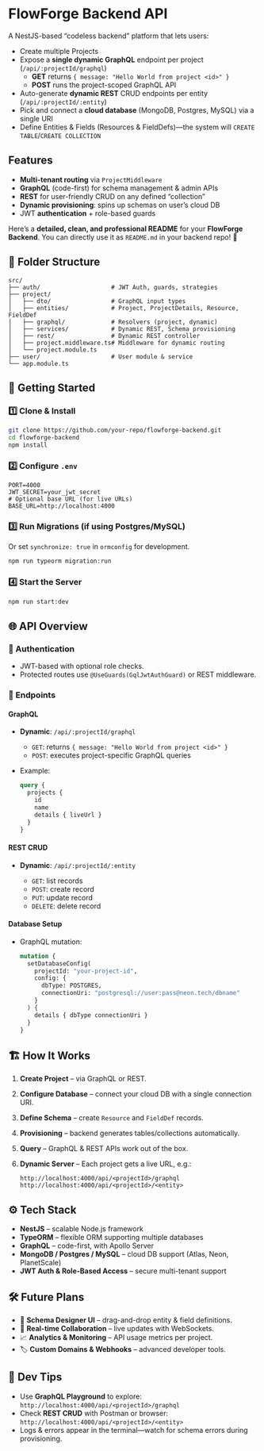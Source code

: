 # FlowForge Backend API

A NestJS-based “codeless backend” platform that lets users:
- Create multiple Projects  
- Expose a **single dynamic GraphQL** endpoint per project (`/api/:projectId/graphql`)  
  - **GET** returns `{ message: "Hello World from project <id>" }`  
  - **POST** runs the project-scoped GraphQL API  
- Auto-generate **dynamic REST** CRUD endpoints per entity (`/api/:projectId/:entity`)  
- Pick and connect a **cloud database** (MongoDB, Postgres, MySQL) via a single URI  
- Define Entities & Fields (Resources & FieldDefs)—the system will `CREATE TABLE`/`CREATE COLLECTION`

## Features

- **Multi-tenant routing** via `ProjectMiddleware`  
- **GraphQL** (code-first) for schema management & admin APIs  
- **REST** for user-friendly CRUD on any defined “collection”  
- **Dynamic provisioning**: spins up schemas on user’s cloud DB  
- JWT **authentication** + role-based guards

Here’s a **detailed, clean, and professional README** for your **FlowForge Backend**. You can directly use it as `README.md` in your backend repo! 🚀

## 📂 Folder Structure

```
src/
├── auth/                    # JWT Auth, guards, strategies
├── project/
│   ├── dto/                 # GraphQL input types
│   ├── entities/            # Project, ProjectDetails, Resource, FieldDef
│   ├── graphql/             # Resolvers (project, dynamic)
│   ├── services/            # Dynamic REST, Schema provisioning
│   ├── rest/                # Dynamic REST controller
│   ├── project.middleware.ts# Middleware for dynamic routing
│   └── project.module.ts
├── user/                    # User module & service
└── app.module.ts
```

## 🚀 Getting Started

### 1️⃣ Clone & Install

```bash
git clone https://github.com/your-repo/flowforge-backend.git
cd flowforge-backend
npm install
```

### 2️⃣ Configure `.env`

```dotenv
PORT=4000
JWT_SECRET=your_jwt_secret
# Optional base URL (for live URLs)
BASE_URL=http://localhost:4000
```

### 3️⃣ Run Migrations (if using Postgres/MySQL)

Or set `synchronize: true` in `ormconfig` for development.

```bash
npm run typeorm migration:run
```

### 4️⃣ Start the Server

```bash
npm run start:dev
```

## 🌐 API Overview

### 🔑 Authentication

* JWT-based with optional role checks.
* Protected routes use `@UseGuards(GqlJwtAuthGuard)` or REST middleware.

### 📡 Endpoints

#### **GraphQL**

* **Dynamic**: `/api/:projectId/graphql`

  * `GET`: returns `{ message: "Hello World from project <id>" }`
  * `POST`: executes project-specific GraphQL queries
* Example:

  ```graphql
  query {
    projects {
      id
      name
      details { liveUrl }
    }
  }
  ```

#### **REST CRUD**

* **Dynamic**: `/api/:projectId/:entity`

  * `GET`: list records
  * `POST`: create record
  * `PUT`: update record
  * `DELETE`: delete record

#### **Database Setup**

* GraphQL mutation:

  ```graphql
  mutation {
    setDatabaseConfig(
      projectId: "your-project-id",
      config: {
        dbType: POSTGRES,
        connectionUri: "postgresql://user:pass@neon.tech/dbname"
      }
    ) {
      details { dbType connectionUri }
    }
  }
  ```

## 🏗️ How It Works

1. **Create Project** – via GraphQL or REST.
2. **Configure Database** – connect your cloud DB with a single connection URI.
3. **Define Schema** – create `Resource` and `FieldDef` records.
4. **Provisioning** – backend generates tables/collections automatically.
5. **Query** – GraphQL & REST APIs work out of the box.
6. **Dynamic Server** – Each project gets a live URL, e.g.:

   ```
   http://localhost:4000/api/<projectId>/graphql
   http://localhost:4000/api/<projectId>/<entity>
   ```

## ⚙️ Tech Stack

* **NestJS** – scalable Node.js framework
* **TypeORM** – flexible ORM supporting multiple databases
* **GraphQL** – code-first, with Apollo Server
* **MongoDB / Postgres / MySQL** – cloud DB support (Atlas, Neon, PlanetScale)
* **JWT Auth & Role-Based Access** – secure multi-tenant support

## 🛠️ Future Plans

* 🌈 **Schema Designer UI** – drag-and-drop entity & field definitions.
* 🔄 **Real-time Collaboration** – live updates with WebSockets.
* 📈 **Analytics & Monitoring** – API usage metrics per project.
* 🏷️ **Custom Domains & Webhooks** – advanced developer tools.

## 🚨 Dev Tips

* Use **GraphQL Playground** to explore:
  `http://localhost:4000/api/<projectId>/graphql`
* Check **REST CRUD** with Postman or browser:
  `http://localhost:4000/api/<projectId>/<entity>`
* Logs & errors appear in the terminal—watch for schema errors during provisioning.
